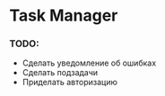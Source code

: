 # Task Manager


### TODO:

* Сделать уведомление об ошибках
* Сделать подзадачи
* Приделать авторизацию